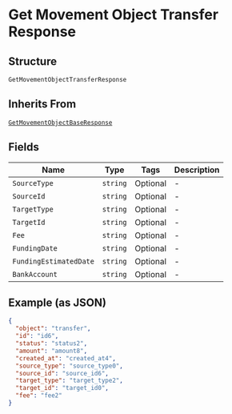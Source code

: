 
# Get Movement Object Transfer Response

## Structure

`GetMovementObjectTransferResponse`

## Inherits From

[`GetMovementObjectBaseResponse`](../../doc/models/get-movement-object-base-response.md)

## Fields

| Name | Type | Tags | Description |
|  --- | --- | --- | --- |
| `SourceType` | `string` | Optional | - |
| `SourceId` | `string` | Optional | - |
| `TargetType` | `string` | Optional | - |
| `TargetId` | `string` | Optional | - |
| `Fee` | `string` | Optional | - |
| `FundingDate` | `string` | Optional | - |
| `FundingEstimatedDate` | `string` | Optional | - |
| `BankAccount` | `string` | Optional | - |

## Example (as JSON)

```json
{
  "object": "transfer",
  "id": "id6",
  "status": "status2",
  "amount": "amount8",
  "created_at": "created_at4",
  "source_type": "source_type0",
  "source_id": "source_id6",
  "target_type": "target_type2",
  "target_id": "target_id0",
  "fee": "fee2"
}
```

